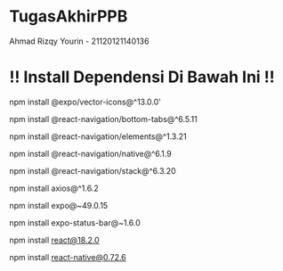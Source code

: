 # TugasAkhirPPB
Ahmad Rizqy Yourin - 21120121140136

# !! Install Dependensi Di Bawah Ini !!

npm install @expo/vector-icons@^13.0.0'

npm install @react-navigation/bottom-tabs@^6.5.11

npm install @react-navigation/elements@^1.3.21

npm install @react-navigation/native@^6.1.9

npm install @react-navigation/stack@^6.3.20

npm install axios@^1.6.2

npm install expo@~49.0.15

npm install expo-status-bar@~1.6.0

npm install react@18.2.0

npm install react-native@0.72.6
